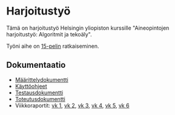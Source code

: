 # Harjoitustyö

Tämä on harjoitustyö Helsingin yliopiston kurssille "Aineopintojen harjoitustyö: Algoritmit ja tekoäly".

Työni aihe on [15-pelin](https://fi.wikipedia.org/wiki/15-peli) ratkaiseminen.

## Dokumentaatio

- [Määrittelydokumentti](https://github.com/kaahy/algolabra-harjoitustyo/blob/main/dokumentaatio/maarittelydokumentti.md)
- [Käyttöohjeet](https://github.com/kaahy/algolabra-harjoitustyo/blob/main/dokumentaatio/ohje.md)
- [Testausdokumentti](https://github.com/kaahy/algolabra-harjoitustyo/blob/main/dokumentaatio/testausdokumentti.md)
- [Toteutusdokumentti](https://github.com/kaahy/algolabra-harjoitustyo/blob/main/dokumentaatio/toteutusdokumentti.md)
- Viikkoraportit:
[vk 1](https://github.com/kaahy/algolabra-harjoitustyo/blob/main/dokumentaatio/viikkoraportti1.md),
[vk 2](https://github.com/kaahy/algolabra-harjoitustyo/blob/main/dokumentaatio/viikkoraportti2.md),
[vk 3](https://github.com/kaahy/algolabra-harjoitustyo/blob/main/dokumentaatio/viikkoraportti3.md),
[vk 4](https://github.com/kaahy/algolabra-harjoitustyo/blob/main/dokumentaatio/viikkoraportti4.md),
[vk 5](https://github.com/kaahy/algolabra-harjoitustyo/blob/main/dokumentaatio/viikkoraportti5.md),
[vk 6](https://github.com/kaahy/algolabra-harjoitustyo/blob/main/dokumentaatio/viikkoraportti6.md)
